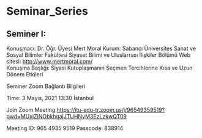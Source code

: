 # Seminar_Series

## Seminer I:

Konuşmacı: Dr. Öğr. Üyesi Mert Moral 
Kurum: Sabancı Üniversites Sanat ve Sosyal Bilimler Fakültesi Siyaset Bilimi ve Uluslarrası İlişkiler Bölümü 
Web sitesi: http://www.mertmoral.com/  
Konuşma Başlığı: Siyasi Kutuplaşmanın Seçmen Tercihlerine Kısa ve Uzun Dönem Etkileri 

Seminer Zoom Bağlantı Bilgileri

Time: 3 Mayıs, 2021 13:30 İstanbul

Join Zoom Meeting 
https://itu-edu-tr.zoom.us/j/96549359519?pwd=MUxjZlNObkhqajJTUHNyM3EzLzkwQT09

Meeting ID: 965 4935 9519 
Passcode: 838914 
